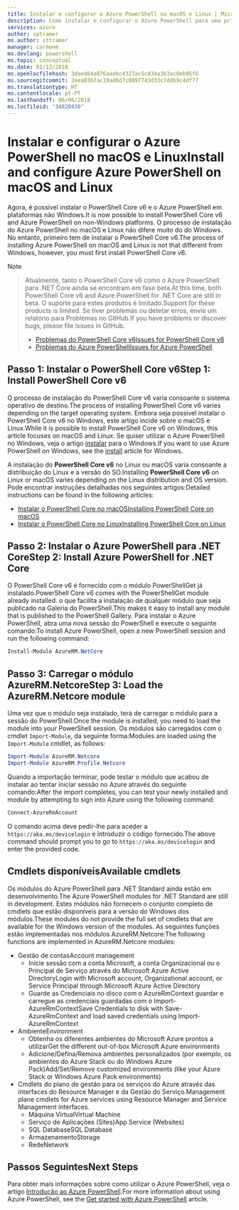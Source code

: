 ```yaml
---
title: Instalar e configurar o Azure PowerShell no macOS e Linux | Microsoft Docs
description: Como instalar e configurar o Azure PowerShell para uma primeira utilização no macOS e Linux.
services: azure
author: sptramer
ms.author: sttramer
manager: carmonm
ms.devlang: powershell
ms.topic: conceptual
ms.date: 01/12/2018
ms.openlocfilehash: 3dae464a876aaebc4327ac5c834a3b3ac0eb95f6
ms.sourcegitcommit: 2eea03b7ac19ad6d7c8097743d33c7ddb9c4df77
ms.translationtype: HT
ms.contentlocale: pt-PT
ms.lasthandoff: 06/06/2018
ms.locfileid: "34820430"
---
```

# <a name="install-and-configure-azure-powershell-on-macos-and-linux"></a><span data-ttu-id="9a77a-103">Instalar e configurar o Azure PowerShell no macOS e Linux</span><span class="sxs-lookup"><span data-stu-id="9a77a-103">Install and configure Azure PowerShell on macOS and Linux</span></span>

<span data-ttu-id="9a77a-104">Agora, é possível instalar o PowerShell Core v6 e o Azure PowerShell em plataformas não Windows.</span><span class="sxs-lookup"><span data-stu-id="9a77a-104">It is now possible to install PowerShell Core v6 and Azure PowerShell on non-Windows platforms.</span></span>
<span data-ttu-id="9a77a-105">O processo de instalação do Azure PowerShell no macOS e Linux não difere muito do do Windows. No entanto, primeiro tem de instalar o PowerShell Core v6.</span><span class="sxs-lookup"><span data-stu-id="9a77a-105">The process of installing Azure PowerShell on macOS and Linux is not that different from Windows, however, you must first install PowerShell Core v6.</span></span>

> [!NOTE]

> <span data-ttu-id="9a77a-106">Atualmente, tanto o PowerShell Core v6 como o Azure PowerShell para .NET Core ainda se encontram em fase beta.</span><span class="sxs-lookup"><span data-stu-id="9a77a-106">At this time, both PowerShell Core v6 and Azure PowerShell for .NET Core are still in beta.</span></span>
> <span data-ttu-id="9a77a-107">O suporte para estes produtos é limitado.</span><span class="sxs-lookup"><span data-stu-id="9a77a-107">Support for these products is limited.</span></span> <span data-ttu-id="9a77a-108">Se tiver problemas ou detetar erros, envie um relatório para Problemas no GitHub.</span><span class="sxs-lookup"><span data-stu-id="9a77a-108">If you have problems or discover bugs, please file Issues in GitHub.</span></span>
>
> * [<span data-ttu-id="9a77a-109">Problemas do PowerShell Core v6</span><span class="sxs-lookup"><span data-stu-id="9a77a-109">Issues for PowerShell Core v6</span></span>](https://github.com/PowerShell/PowerShell/issues)
> * [<span data-ttu-id="9a77a-110">Problemas do Azure PowerShell</span><span class="sxs-lookup"><span data-stu-id="9a77a-110">Issues for Azure PowerShell</span></span>](https://github.com/azure/azure-docs-powershell/issues)

## <a name="step-1-install-powershell-core-v6"></a><span data-ttu-id="9a77a-111">Passo 1: Instalar o PowerShell Core v6</span><span class="sxs-lookup"><span data-stu-id="9a77a-111">Step 1: Install PowerShell Core v6</span></span>

<span data-ttu-id="9a77a-112">O processo de instalação do PowerShell Core v6 varia consoante o sistema operativo de destino.</span><span class="sxs-lookup"><span data-stu-id="9a77a-112">The process of installing PowerShell Core v6 varies depending on the target operating system.</span></span>
<span data-ttu-id="9a77a-113">Embora seja possível instalar o PowerShell Core v6 no Windows, este artigo incide sobre o macOS e Linux.</span><span class="sxs-lookup"><span data-stu-id="9a77a-113">While it is possible to install PowerShell Core v6 on Windows, this article focuses on macOS and Linux.</span></span> <span data-ttu-id="9a77a-114">Se quiser utilizar o Azure PowerShell no Windows, veja o artigo [instalar](./install-azurerm-ps.md) para o Windows.</span><span class="sxs-lookup"><span data-stu-id="9a77a-114">If you want to use Azure PowerShell on Windows, see the [install](./install-azurerm-ps.md) article for Windows.</span></span>

<span data-ttu-id="9a77a-115">A instalação do **PowerShell Core v6** no Linux ou macOS varia consoante a distribuição do Linux e a versão do SO.</span><span class="sxs-lookup"><span data-stu-id="9a77a-115">Installing **PowerShell Core v6** on Linux or macOS varies depending on the Linux distribution and OS version.</span></span>
<span data-ttu-id="9a77a-116">Pode encontrar instruções detalhadas nos seguintes artigos:</span><span class="sxs-lookup"><span data-stu-id="9a77a-116">Detailed instructions can be found in the following articles:</span></span>

- [<span data-ttu-id="9a77a-117">Instalar o PowerShell Core no macOS</span><span class="sxs-lookup"><span data-stu-id="9a77a-117">Installing PowerShell Core on macOS</span></span>](/powershell/scripting/setup/installing-powershell-core-on-macos)
- [<span data-ttu-id="9a77a-118">Instalar o PowerShell Core no Linux</span><span class="sxs-lookup"><span data-stu-id="9a77a-118">Installing PowerShell Core on Linux</span></span>](/powershell/scripting/setup/installing-powershell-core-on-linux)

## <a name="step-2-install-azure-powershell-for-net-core"></a><span data-ttu-id="9a77a-119">Passo 2: Instalar o Azure PowerShell para .NET Core</span><span class="sxs-lookup"><span data-stu-id="9a77a-119">Step 2: Install Azure PowerShell for .NET Core</span></span>

<span data-ttu-id="9a77a-120">O PowerShell Core v6 é fornecido com o módulo PowerShellGet já instalado.</span><span class="sxs-lookup"><span data-stu-id="9a77a-120">PowerShell Core v6 comes with the PowerShellGet module already installed.</span></span> <span data-ttu-id="9a77a-121">o que facilita a instalação de qualquer módulo que seja publicado na Galeria do PowerShell.</span><span class="sxs-lookup"><span data-stu-id="9a77a-121">This makes it easy to install any module that is published to the PowerShell Gallery.</span></span> <span data-ttu-id="9a77a-122">Para instalar o Azure PowerShell, abra uma nova sessão do PowerShell e execute o seguinte comando:</span><span class="sxs-lookup"><span data-stu-id="9a77a-122">To install Azure PowerShell, open a new PowerShell session and run the following command:</span></span>

```powershell
Install-Module AzureRM.NetCore
```

## <a name="step-3-load-the-azurermnetcore-module"></a><span data-ttu-id="9a77a-123">Passo 3: Carregar o módulo AzureRM.Netcore</span><span class="sxs-lookup"><span data-stu-id="9a77a-123">Step 3: Load the AzureRM.Netcore module</span></span>

<span data-ttu-id="9a77a-124">Uma vez que o módulo seja instalado, terá de carregar o módulo para a sessão do PowerShell.</span><span class="sxs-lookup"><span data-stu-id="9a77a-124">Once the module is installed, you need to load the module into your PowerShell session.</span></span> <span data-ttu-id="9a77a-125">Os módulos são carregados com o cmdlet `Import-Module`, da seguinte forma:</span><span class="sxs-lookup"><span data-stu-id="9a77a-125">Modules are loaded using the `Import-Module` cmdlet, as follows:</span></span>

```powershell
Import-Module AzureRM.Netcore
Import-Module AzureRM.Profile.Netcore
```

<span data-ttu-id="9a77a-126">Quando a importação terminar, pode testar o módulo que acabou de instalar ao tentar iniciar sessão no Azure através do seguinte comando:</span><span class="sxs-lookup"><span data-stu-id="9a77a-126">After the import completes, you can test your newly installed and module by attempting to sign into Azure using the following command:</span></span>

```powershell
Connect-AzureRmAccount
```

<span data-ttu-id="9a77a-127">O comando acima deve pedir-lhe para aceder a `https://aka.ms/devicelogin` e introduzir o código fornecido.</span><span class="sxs-lookup"><span data-stu-id="9a77a-127">The above command should prompt you to go to `https://aka.ms/devicelogin` and enter the provided code.</span></span>

## <a name="available-cmdlets"></a><span data-ttu-id="9a77a-128">Cmdlets disponíveis</span><span class="sxs-lookup"><span data-stu-id="9a77a-128">Available cmdlets</span></span>

<span data-ttu-id="9a77a-129">Os módulos do Azure PowerShell para .NET Standard ainda estão em desenvolvimento.</span><span class="sxs-lookup"><span data-stu-id="9a77a-129">The Azure PowerShell modules for .NET Standard are still in development.</span></span> <span data-ttu-id="9a77a-130">Estes módulos não fornecem o conjunto completo de cmdlets que estão disponíveis para a versão do Windows dos módulos.</span><span class="sxs-lookup"><span data-stu-id="9a77a-130">These modules do not provide the full set of cmdlets that are available for the Windows version of the modules.</span></span> <span data-ttu-id="9a77a-131">As seguintes funções estão implementadas nos módulos AzureRM.Netcore:</span><span class="sxs-lookup"><span data-stu-id="9a77a-131">The following functions are implemented in AzureRM.Netcore modules:</span></span>

* <span data-ttu-id="9a77a-132">Gestão de contas</span><span class="sxs-lookup"><span data-stu-id="9a77a-132">Account management</span></span>
  - <span data-ttu-id="9a77a-133">Inicie sessão com a conta Microsoft, a conta Organizacional ou o Principal de Serviço através do Microsoft Azure Active Directory</span><span class="sxs-lookup"><span data-stu-id="9a77a-133">Login with Microsoft account, Organizational account, or Service Principal through Microsoft Azure Active Directory</span></span>
  - <span data-ttu-id="9a77a-134">Guarde as Credenciais no disco com o AzureRmContext guardar e carregue as credenciais guardadas com o Import-AzureRmContext</span><span class="sxs-lookup"><span data-stu-id="9a77a-134">Save Credentials to disk with Save-AzureRmContext and load saved credentials using Import-AzureRmContext</span></span>
* <span data-ttu-id="9a77a-135">Ambiente</span><span class="sxs-lookup"><span data-stu-id="9a77a-135">Environment</span></span>
  - <span data-ttu-id="9a77a-136">Obtenha os diferentes ambientes do Microsoft Azure prontos a utilizar</span><span class="sxs-lookup"><span data-stu-id="9a77a-136">Get the different out-of-box Microsoft Azure environments</span></span>
  - <span data-ttu-id="9a77a-137">Adicione/Defina/Remova ambientes personalizados (por exemplo, os ambientes do Azure Stack ou do Windows Azure Pack)</span><span class="sxs-lookup"><span data-stu-id="9a77a-137">Add/Set/Remove customized environments (like your Azure Stack or Windows Azure Pack environments)</span></span>
* <span data-ttu-id="9a77a-138">Cmdlets do plano de gestão para os serviços do Azure através das interfaces do Resource Manager e da Gestão do Serviço.</span><span class="sxs-lookup"><span data-stu-id="9a77a-138">Management plane cmdlets for Azure services using Resource Manager and Service Management interfaces.</span></span>
  - <span data-ttu-id="9a77a-139">Máquina Virtual</span><span class="sxs-lookup"><span data-stu-id="9a77a-139">Virtual Machine</span></span>
  - <span data-ttu-id="9a77a-140">Serviço de Aplicações (Sites)</span><span class="sxs-lookup"><span data-stu-id="9a77a-140">App Service (Websites)</span></span>
  - <span data-ttu-id="9a77a-141">SQL Database</span><span class="sxs-lookup"><span data-stu-id="9a77a-141">SQL Database</span></span>
  - <span data-ttu-id="9a77a-142">Armazenamento</span><span class="sxs-lookup"><span data-stu-id="9a77a-142">Storage</span></span>
  - <span data-ttu-id="9a77a-143">Rede</span><span class="sxs-lookup"><span data-stu-id="9a77a-143">Network</span></span>

## <a name="next-steps"></a><span data-ttu-id="9a77a-144">Passos Seguintes</span><span class="sxs-lookup"><span data-stu-id="9a77a-144">Next Steps</span></span>

<span data-ttu-id="9a77a-145">Para obter mais informações sobre como utilizar o Azure PowerShell, veja o artigo [Introdução ao Azure PowerShell](get-started-azureps.md).</span><span class="sxs-lookup"><span data-stu-id="9a77a-145">For more information about using Azure PowerShell, see the [Get started with Azure PowerShell](get-started-azureps.md) article.</span></span>
